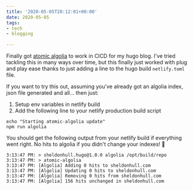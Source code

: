 ```yaml
---
title: '2020-05-05T20:12:01+00:00'
date: 2020-05-05
tags:
- tech
- blogging

---
```

Finally got [atomic algolia](https://forestry.io/blog/search-with-algolia-in-hugo/) to work in CICD for my hugo blog. I've tried tackling this in many ways over time, but this finally just worked with plug and play ease thanks to just adding a line to the hugo build `netlify.toml` file.

If you want to try this out, assuming you've already got an algolia index, json file generated and all... then just:

1. Setup env variables in netlify build
2. Add the following line to your netlify production build script

```shell
echo "Starting atomic-algolia update"
npm run algolia
```

You should get the following output from your netlify build if everything went right. No hits to algolia if you didn't change your indexes! 🎉

```text
3:13:47 PM: > sheldonhull.hugo@1.0.0 algolia /opt/build/repo
3:13:47 PM: > atomic-algolia
3:13:47 PM: [Algolia] Adding 0 hits to sheldonhull.com
3:13:47 PM: [Algolia] Updating 0 hits to sheldonhull.com
3:13:47 PM: [Algolia] Removing 0 hits from sheldonhull.com
3:13:47 PM: [Algolia] 156 hits unchanged in sheldonhull.com
```
